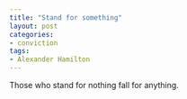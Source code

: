 ```yaml
---
title: "Stand for something"
layout: post
categories:
- conviction
tags:
- Alexander Hamilton
---
```


Those who stand for nothing fall for anything.